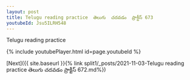 ```yaml
---
layout: post
title: Telugu reading practice  తెలుగు  చదవడం  ప్రాక్టీస్ 673
youtubeId: Jsu5ILRH548
---
```

 
 
Telugu reading practice
 
 
 
 
 


{% include youtubePlayer.html id=page.youtubeId %}
 
[Next]({{ site.baseurl }}{% link  split1/_posts/2021-11-03-Telugu reading practice  తెలుగు  చదవడం  ప్రాక్టీస్ 672.md%})
 
